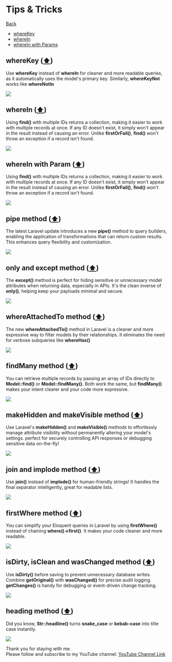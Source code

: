 # Tips & Tricks

[Back](./..)

- [whereKey](#wherekey-️)
- [whereIn](#wherein-️)
- [whereIn with Params](#wherein-with-param-️)

## whereKey ([⬆️](#tips--tricks))

Use **whereKey** instead of **whereIn** for cleaner and more readable queries, as it automatically uses the model's primary key. Similarly, **whereKeyNot** works like **whereNotIn**

<img src="./images/whereKey.png">

## whereIn ([⬆️](#tips--tricks))

Using **find()** with multiple IDs returns a collection, making it easier to work with multiple records at once. If any ID doesn't exist, it simply won't appear in the result instead of causing an error. Unlike **firstOrFail()**, **find()** won't throw an exception if a record isn't found.

<img src="./images/whereIn.png">

## whereIn with Param ([⬆️](#tips--tricks))

Using **find()** with multiple IDs returns a collection, making it easier to work with multiple records at once. If any ID doesn't exist, it simply won't appear in the result instead of causing an error. Unlike **firstOrFail()**, **find()** won't throw an exception if a record isn't found.

<img src="./images/whereIn_with_param.png">

## pipe method ([⬆️](#tips--tricks))

The latest Laravel update introduces a new **pipe()** method to query builders, enabling the application of transformations that can return custom results. This enhances query flexibility and customization.

<img src="./images/pipe.png">

## only and except method ([⬆️](#tips--tricks))

The **except()** method is perfect for hiding sensitive or unnecessary model attributes when returning data, especially in APIs. It's the clean inverse of **only()**, helping keep your payloads minimal and secure.

<img src="./images/only_except.png">

## whereAttachedTo method ([⬆️](#tips--tricks))

The new **whereAttachedTo()** method in Laravel is a cleaner and more expressive way to filter models by their relationships. It eliminates the need for verbose subqueries like **whereHas()**

<img src="./images/where_attached_to.png">

## findMany method ([⬆️](#tips--tricks))

You can retrieve multiple records by passing an array of IDs directly to **Model::find()** or **Model::findMany()**. Both work the same, but **findMany()** makes your intent clearer and your code more expressive.

<img src="./images/find_many.png">

## makeHidden and makeVisible method ([⬆️](#tips--tricks))

Use Laravel's **makeHidden()** and **makeVisible()** methods to effortlessly manage attribute visibility without permanently altering your model's settings. perfect for securely controlling API responses or debugging sensitive data on-the-fly!

<img src="./images/makeHidden_makeVisible.png">

## join and implode method ([⬆️](#tips--tricks))

Use **join()** instead of **implode()** for human-friendly strings! It handles the final separator intelligently, great for readable lists.

<img src="./images/join_implode.png">

## firstWhere method ([⬆️](#tips--tricks))

You can simplify your Eloquent queries in Laravel by using **firstWhere()** instead of chaining **where()->first()**. It makes your code cleaner and more readable.

<img src="./images/first_where.png">

## isDirty, isClean and wasChanged method ([⬆️](#tips--tricks))

Use **isDirty()** before saving to prevent unnecessary database writes. Combine **getOriginal()** with **wasChanged()** for precise audit logging. **getChanges()** is handy for debugging or event-driven change tracking.

<img src="./images/isDirty_isClean_wasChanged.png">

## heading method ([⬆️](#tips--tricks))

Did you know, **Str::headline()** turns **snake_case** or **kebab-case** into title case instantly.

<img src="./images/headline.png">

Thank you for staying with me.  
Please follow and subscribe to my YouTube channel: [YouTube Channel Link](https://www.youtube.com/@MirzaMdGolamNabi)